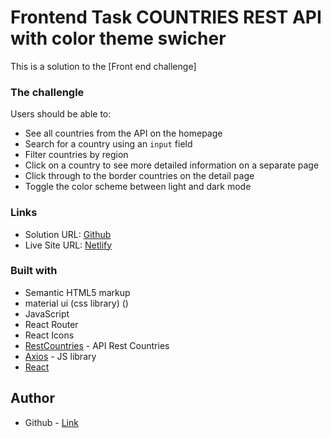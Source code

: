 # Frontend Task COUNTRIES REST API with color theme swicher

This is a solution to the [Front end challenge]

### The challengle

Users should be able to:

- See all countries from the API on the homepage
- Search for a country using an `input` field
- Filter countries by region
- Click on a country to see more detailed information on a separate page
- Click through to the border countries on the detail page
- Toggle the color scheme between light and dark mode


### Links

-   Solution URL: [Github](https://github.com/uferekalu/)
-   Live Site URL: [Netlify](https://ufere-countries-app-task.netlify.app/)

### Built with

-   Semantic HTML5 markup
-   material ui (css library) ()
-   JavaScript
-   React Router
-   React Icons
-   [RestCountries](https://restcountries.com/) - API Rest Countries
-   [Axios](https://axios-http.com/) - JS library
-   [React](https://reactjs.org/) 

## Author

-   Github - [Link](https://github.com/uferekalu)